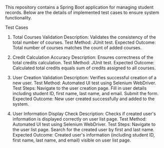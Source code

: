 
This repository contains a Spring Boot application for managing student records. Below are the details of implemented test cases to ensure system functionality.

Test Cases

1. Total Courses Validation
Description: Validates the consistency of the total number of courses.
Test Method: JUnit test.
Expected Outcome: Total number of courses matches the count of added courses.

2. Credit Calculation Accuracy
Description: Ensures correctness of the total credits calculation.
Test Method: JUnit test.
Expected Outcome: Calculated total credits equals sum of credits assigned to all courses.

3. User Creation Validation
Description: Verifies successful creation of a new user.
Test Method: Automated UI test using Selenium WebDriver.
Test Steps:
Navigate to the user creation page.
Fill in user details including student ID, first name, last name, and email.
Submit the form.
Expected Outcome: New user created successfully and added to the system.

4. User Information Display Check
Description: Checks if created user's information is displayed correctly on user list page.
Test Method: Automated UI test using Selenium WebDriver.
Test Steps:
Navigate to the user list page.
Search for the created user by first and last name.
Expected Outcome: Created user's information (including student ID, first name, last name, and email) visible on user list page.
